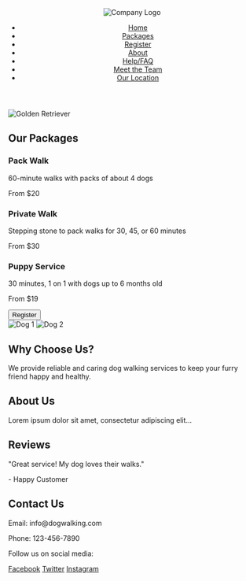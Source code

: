 <!DOCTYPE html>
<html lang="en">
<head>
    <meta charset="UTF-8">
    <meta name="viewport" content="width=device-width, initial-scale=1.0">
    <link rel="stylesheet" href="styles.css">
    <script defer src="script.js"></script>
    <title>Dog Walking</title>
</head>
<body>

  <header>
    <img src="logo.png" alt="Company Logo">
    <nav>
      <ul>
        <li><a href="#home">Home</a></li>
        <li><a href="#packages">Packages</a></li>
        <li><a href="#register">Register</a></li>
        <li><a href="#about">About</a></li>
        <li><a href="#faq">Help/FAQ</a></li>
        <li><a href="#team">Meet the Team</a></li>
        <li><a href="#location">Our Location</a></li>
      </ul>
    </nav>
  </header>

<body>
        <img src="goldenRetriever.png" alt=" Golden Retriever">
</body>

  <main>
    <section id="packages">
      <h2>Our Packages</h2>
      <div class="package">
        <h3>Pack Walk</h3>
        <p>60-minute walks with packs of about 4 dogs</p>
        <p>From $20</p>
      </div>
      <div class="package">
        <h3>Private Walk</h3>
        <p>Stepping stone to pack walks for 30, 45, or 60 minutes</p>
        <p>From $30</p>
      </div>
      <div class="package">
        <h3>Puppy Service</h3>
        <p>30 minutes, 1 on 1 with dogs up to 6 months old</p>
        <p>From $19</p>
      </div>
    </section>

 <section id="home">
      <button id="registerButton" onclick="location.href='#register'">Register</button>
      <div id="dogPhotos">
        <img src="dog1.jpg" alt="Dog 1">
        <img src="dog2.jpg" alt="Dog 2">
        <!-- Add more dog images -->
      </div>
      <div id="whyChooseUs">
        <h2>Why Choose Us?</h2>
        <p>We provide reliable and caring dog walking services to keep your furry friend happy and healthy.</p>
      </div>
      <div id="aboutUs">
        <h2>About Us</h2>
        <p>Lorem ipsum dolor sit amet, consectetur adipiscing elit...</p>
      </div>
      <div id="reviews">
        <h2>Reviews</h2>
        <div class="review">
          <p>"Great service! My dog loves their walks."</p>
          <p>- Happy Customer</p>
        </div>
        <!-- Add more reviews -->
      </div>
      <div id="contact">
        <h2>Contact Us</h2>
        <p>Email: info@dogwalking.com</p>
        <p>Phone: 123-456-7890</p>
      </div>
    </section>
  </main>

  <footer>
    <div id="contactFooter">
      <p>Follow us on social media:</p>
      <a href="#" target="_blank">Facebook</a>
      <a href="#" target="_blank">Twitter</a>
      <a href="#" target="_blank">Instagram</a>
    </div>
  </footer>

</body>
</html>
